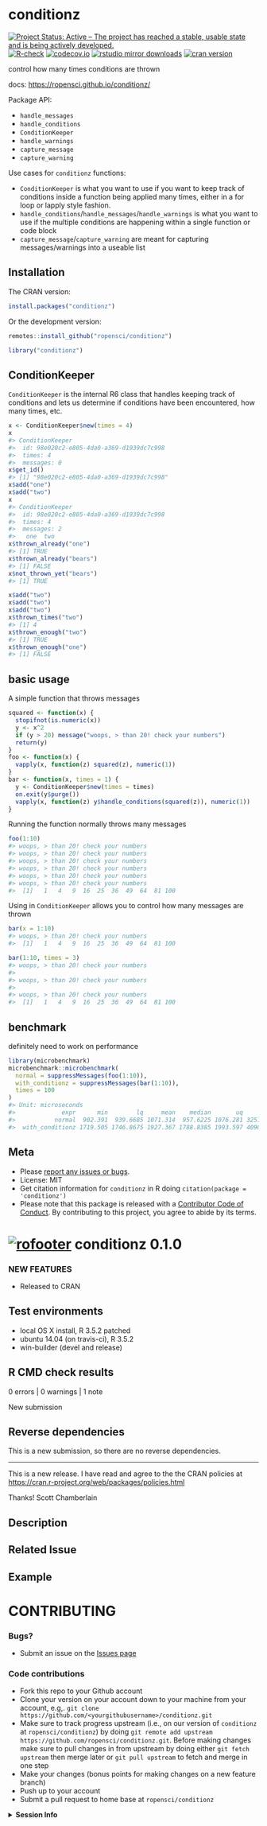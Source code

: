 conditionz
==========



[![Project Status: Active – The project has reached a stable, usable state and is being actively developed.](https://www.repostatus.org/badges/latest/active.svg)](https://www.repostatus.org/#active)
[![R-check](https://github.com/ropensci/conditionz/workflows/R-check/badge.svg)](https://github.com/ropensci/conditionz/actions?query=workflow%3AR-check)
[![codecov.io](https://codecov.io/github/ropensci/conditionz/coverage.svg?branch=master)](https://codecov.io/github/ropensci/conditionz?branch=master)
[![rstudio mirror downloads](https://cranlogs.r-pkg.org/badges/conditionz)](https://github.com/r-hub/cranlogs.app)
[![cran version](https://www.r-pkg.org/badges/version/conditionz)](https://cran.r-project.org/package=conditionz)

control how many times conditions are thrown

docs: https://ropensci.github.io/conditionz/

Package API:

 - `handle_messages`
 - `handle_conditions`
 - `ConditionKeeper`
 - `handle_warnings`
 - `capture_message`
 - `capture_warning`

Use cases for `conditionz` functions:

- `ConditionKeeper` is what you want to use if you want to keep track of conditions inside a
function being applied many times, either in a for loop or lapply style fashion.
- `handle_conditions`/`handle_messages`/`handle_warnings` is what you want to use if the multiple
conditions are happening within a single function or code block
- `capture_message`/`capture_warning` are meant for capturing messages/warnings into a useable
list

## Installation

The CRAN version:


```r
install.packages("conditionz")
```

Or the development version:


```r
remotes::install_github("ropensci/conditionz")
```


```r
library("conditionz")
```

## ConditionKeeper

`ConditionKeeper` is the internal R6 class that handles keeping track of
conditions and lets us determine if conditions have been encountered,
how many times, etc.


```r
x <- ConditionKeeper$new(times = 4)
x
#> ConditionKeeper
#>  id: 98e020c2-e805-4da0-a369-d1939dc7c998
#>  times: 4
#>  messages: 0
x$get_id()
#> [1] "98e020c2-e805-4da0-a369-d1939dc7c998"
x$add("one")
x$add("two")
x
#> ConditionKeeper
#>  id: 98e020c2-e805-4da0-a369-d1939dc7c998
#>  times: 4
#>  messages: 2
#>   one  two
x$thrown_already("one")
#> [1] TRUE
x$thrown_already("bears")
#> [1] FALSE
x$not_thrown_yet("bears")
#> [1] TRUE

x$add("two")
x$add("two")
x$add("two")
x$thrown_times("two")
#> [1] 4
x$thrown_enough("two")
#> [1] TRUE
x$thrown_enough("one")
#> [1] FALSE
```

## basic usage

A simple function that throws messages


```r
squared <- function(x) {
  stopifnot(is.numeric(x))
  y <- x^2
  if (y > 20) message("woops, > than 20! check your numbers")
  return(y)
}
foo <- function(x) {
  vapply(x, function(z) squared(z), numeric(1))
}
bar <- function(x, times = 1) {
  y <- ConditionKeeper$new(times = times)
  on.exit(y$purge())
  vapply(x, function(z) y$handle_conditions(squared(z)), numeric(1))
}
```

Running the function normally throws many messages


```r
foo(1:10)
#> woops, > than 20! check your numbers
#> woops, > than 20! check your numbers
#> woops, > than 20! check your numbers
#> woops, > than 20! check your numbers
#> woops, > than 20! check your numbers
#> woops, > than 20! check your numbers
#>  [1]   1   4   9  16  25  36  49  64  81 100
```

Using in `ConditionKeeper` allows you to control how many messages
are thrown


```r
bar(x = 1:10)
#> woops, > than 20! check your numbers
#>  [1]   1   4   9  16  25  36  49  64  81 100
```


```r
bar(1:10, times = 3)
#> woops, > than 20! check your numbers
#> 
#> woops, > than 20! check your numbers
#> 
#> woops, > than 20! check your numbers
#>  [1]   1   4   9  16  25  36  49  64  81 100
```

## benchmark

definitely need to work on performance


```r
library(microbenchmark)
microbenchmark::microbenchmark(
  normal = suppressMessages(foo(1:10)),
  with_conditionz = suppressMessages(bar(1:10)),
  times = 100
)
#> Unit: microseconds
#>             expr      min        lq     mean    median       uq      max neval
#>           normal  902.391  939.6685 1071.314  957.6225 1076.281 3251.181   100
#>  with_conditionz 1719.505 1746.8675 1927.367 1788.8385 1993.597 4090.570   100
```

## Meta

* Please [report any issues or bugs](https://github.com/ropensci/conditionz/issues).
* License: MIT
* Get citation information for `conditionz` in R doing `citation(package = 'conditionz')`
* Please note that this package is released with a [Contributor Code of Conduct](https://ropensci.org/code-of-conduct/). By contributing to this project, you agree to abide by its terms.

[![rofooter](https://ropensci.org/public_images/github_footer.png)](https://ropensci.org)
conditionz 0.1.0
================

### NEW FEATURES

* Released to CRAN
## Test environments

* local OS X install, R 3.5.2 patched
* ubuntu 14.04 (on travis-ci), R 3.5.2
* win-builder (devel and release)

## R CMD check results

0 errors | 0 warnings | 1 note

New submission

## Reverse dependencies

This is a new submission, so there are no reverse dependencies.

---

This is a new release. I have read and agree to the the 
CRAN policies at https://cran.r-project.org/web/packages/policies.html

Thanks!
Scott Chamberlain
<!--- Provide a general summary of your changes in the Title above -->

## Description
<!--- Describe your changes in detail -->

## Related Issue
<!--- if this closes an issue make sure include e.g., "fix #4"
or similar - or if just relates to an issue make sure to mention
it like "#4" -->

## Example
<!--- if introducing a new feature or changing behavior of existing
methods/functions, include an example if possible to do in brief form -->

<!--- Did you remember to include tests? Unless you're just changing
grammar, please include new tests for your change -->
# CONTRIBUTING #

### Bugs?

* Submit an issue on the [Issues page](https://github.com/ropensci/conditionz/issues)

### Code contributions

* Fork this repo to your Github account
* Clone your version on your account down to your machine from your account, e.g,. `git clone https://github.com/<yourgithubusername>/conditionz.git`
* Make sure to track progress upstream (i.e., on our version of `conditionz` at `ropensci/conditionz`) by doing `git remote add upstream https://github.com/ropensci/conditionz.git`. Before making changes make sure to pull changes in from upstream by doing either `git fetch upstream` then merge later or `git pull upstream` to fetch and merge in one step
* Make your changes (bonus points for making changes on a new feature branch)
* Push up to your account
* Submit a pull request to home base at `ropensci/conditionz`
<!-- If this issue relates to usage of the package, whether a question, bug or similar, along with your query, please paste your devtools::session_info() or sessionInfo() into the code block below. If not, delete all this and proceed :) -->

<details> <summary><strong>Session Info</strong></summary>

```r

```
</details>
